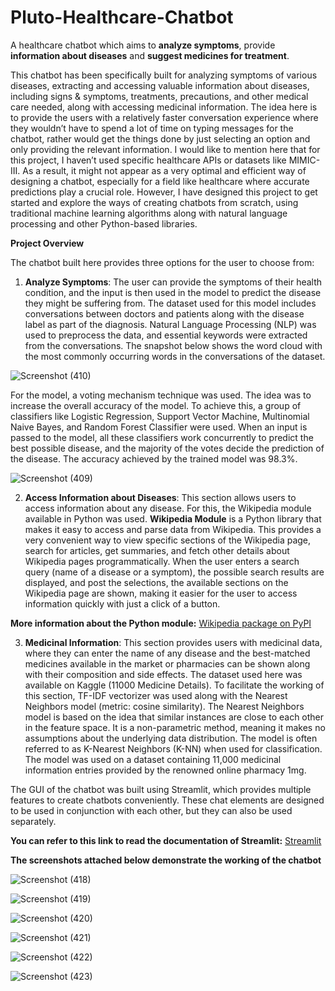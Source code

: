# Pluto-Healthcare-Chatbot
A healthcare chatbot which aims to **analyze symptoms**, provide **information about diseases** and **suggest medicines for treatment**. 

This chatbot has been specifically built for analyzing symptoms of various diseases,
extracting and accessing valuable information about diseases, including signs &
symptoms, treatments, precautions, and other medical care needed, along with
accessing medicinal information.
The idea here is to provide the users with a relatively faster conversation experience
where they wouldn’t have to spend a lot of time on typing messages for the chatbot,
rather would get the things done by just selecting an option and only providing the
relevant information.
I would like to mention here that for this project, I haven’t used specific healthcare
APIs or datasets like MIMIC-III. As a result, it might not appear as a
very optimal and efficient way of designing a chatbot, especially for a field like
healthcare where accurate predictions play a crucial role. However, I have designed
this project to get started and explore the ways of creating chatbots from scratch,
using traditional machine learning algorithms along with natural language processing
and other Python-based libraries.

**Project Overview**

The chatbot built here provides three options for the user to choose from:
1. **Analyze Symptoms**: The user can provide the symptoms of their health
condition, and the input is then used in the model to predict the disease they
might be suffering from.
The dataset used for this model includes conversations between doctors and
patients along with the disease label as part of the diagnosis. Natural
Language Processing (NLP) was used to preprocess the data, and essential
keywords were extracted from the conversations. The snapshot below shows
the word cloud with the most commonly occurring words in the conversations
of the dataset.

![Screenshot (410)](https://github.com/parth9504/Pluto-Healthcare-Chatbot/assets/127659489/9f891b3d-3b39-484a-88e9-8699c16992b1)


For the model, a voting mechanism technique was used. The idea was to increase
the overall accuracy of the model. To achieve this, a group of classifiers like Logistic
Regression, Support Vector Machine, Multinomial Naive Bayes, and Random Forest
Classifier were used. When an input is passed to the model, all these classifiers
work concurrently to predict the best possible disease, and the majority of the votes
decide the prediction of the disease. The accuracy achieved by the trained model
was 98.3%.

![Screenshot (409)](https://github.com/parth9504/Pluto-Healthcare-Chatbot/assets/127659489/b1a58e67-feaf-4054-9744-e8a78a2b49af)

2) **Access Information about Diseases**: This section allows users to access
information about any disease. For this, the Wikipedia module available in Python
was used. **Wikipedia Module** is a Python library that makes it easy to access and parse data
from Wikipedia. This provides a very convenient way to view specific sections of the
Wikipedia page, search for articles, get summaries, and fetch other details about
Wikipedia pages programmatically. When the user enters a search query (name of a
disease or a symptom), the possible search results are displayed, and post the
selections, the available sections on the Wikipedia page are shown, making it easier
for the user to access information quickly with just a click of a button.

**More information about the Python module:** [Wikipedia package on PyPI](https://pypi.org/project/wikipedia/)


3) **Medicinal Information**: This section provides users with medicinal data, where
they can enter the name of any disease and the best-matched medicines available in
the market or pharmacies can be shown along with their composition and side
effects. The dataset used here was available on Kaggle (11000 Medicine Details).
To facilitate the working of this section, TF-IDF vectorizer was used along with the
Nearest Neighbors model (metric: cosine similarity). The Nearest Neighbors model is
based on the idea that similar instances are close to each other in the feature space.
It is a non-parametric method, meaning it makes no assumptions about the
underlying data distribution. The model is often referred to as K-Nearest Neighbors
(K-NN) when used for classification. The model was used on a dataset containing
11,000 medicinal information entries provided by the renowned online pharmacy
1mg.


The GUI of the chatbot was built using Streamlit, which provides multiple features to
create chatbots conveniently.
These chat elements are designed to be used in conjunction with each other, but
they can also be used separately.

**You can refer to this link to read the documentation of Streamlit:** [Streamlit](https://docs.streamlit.io/develop/api-reference/chat)

**The screenshots attached below demonstrate the working of the chatbot**

![Screenshot (418)](https://github.com/parth9504/Pluto-Healthcare-Chatbot/assets/127659489/b39b200c-19ee-4084-9daf-2d6270053325)


![Screenshot (419)](https://github.com/parth9504/Pluto-Healthcare-Chatbot/assets/127659489/1d99cdf7-0f44-4bca-b52c-2302888ca256)


![Screenshot (420)](https://github.com/parth9504/Pluto-Healthcare-Chatbot/assets/127659489/d86d2697-bf23-4371-aeb3-5e5291e62c92)


![Screenshot (421)](https://github.com/parth9504/Pluto-Healthcare-Chatbot/assets/127659489/600e158f-f1ea-44e2-be20-b8a341b8b1f5)


![Screenshot (422)](https://github.com/parth9504/Pluto-Healthcare-Chatbot/assets/127659489/4b64d791-8a50-4884-b5de-761a39f16c4f)


![Screenshot (423)](https://github.com/parth9504/Pluto-Healthcare-Chatbot/assets/127659489/f8b19e33-dc69-4f91-a7f3-ffd06a098e28)

